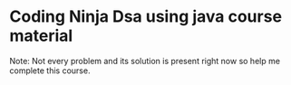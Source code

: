 # Coding Ninja Dsa using java course material  
Note: Not every problem and its solution is present right now so help me complete this course.
